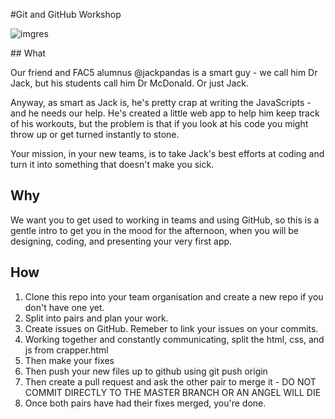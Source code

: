 #Git and GitHub Workshop

![imgres](https://cloud.githubusercontent.com/assets/2573931/15968910/93a9fd2e-2f25-11e6-9d6f-8c114ca97437.png)

## What

Our friend and FAC5 alumnus @jackpandas is a smart guy - we call him Dr Jack, but his students call him Dr McDonald. Or just Jack.

Anyway, as smart as Jack is, he's pretty crap at writing the JavaScripts - and he needs our help. He's created a little web app to help him keep track of his workouts, but the problem is that if you look at his code you might throw up or get turned instantly to stone.

Your mission, in your new teams, is to take Jack's best efforts at coding and turn it into something that doesn't make you sick.

## Why

We want you to get used to working in teams and using GitHub, so this is a gentle intro to get you in the mood for the afternoon, when you will be designing, coding, and presenting your very first app.

## How

1. Clone this repo into your team organisation and create a new repo if you don't have one yet.
2. Split into pairs and plan your work.
3. Create issues on GitHub. Remeber to link your issues on your commits.
4. Working together and constantly communicating, split the html, css, and js from crapper.html
6. Then make your fixes
7. Then push your new files up to github using git push origin <branchName>
8. Then create a pull request and ask the other pair to merge it - DO NOT COMMIT DIRECTLY TO THE MASTER BRANCH OR AN ANGEL WILL DIE
9. Once both pairs have had their fixes merged, you're done.